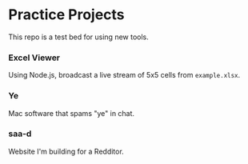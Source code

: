 # Practice Projects
This repo is a test bed for using new tools.

### Excel Viewer
Using Node.js, broadcast a live stream of 5x5 cells from `example.xlsx`.

### Ye
Mac software that spams "ye" in chat.

### saa-d
Website I'm building for a Redditor.
